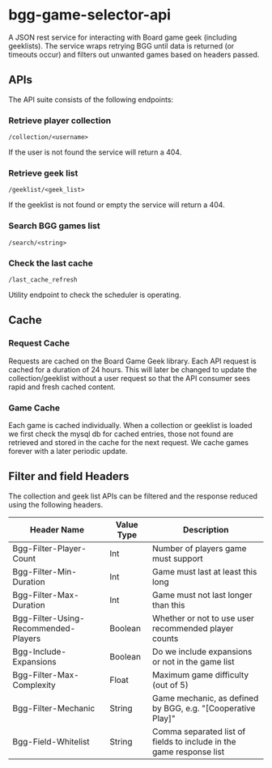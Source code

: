 # bgg-game-selector-api

A JSON rest service for interacting with Board game geek (including geeklists).  The service wraps retrying BGG until data is returned (or timeouts occur) and filters out unwanted games based on headers passed.

## APIs

The API suite consists of the following endpoints:

### Retrieve player collection
`/collection/<username>`

If the user is not found the service will return a 404.

### Retrieve geek list
`/geeklist/<geek_list>`

If the geeklist is not found or empty the service will return a 404.

### Search BGG games list
`/search/<string>`

### Check the last cache
`/last_cache_refresh`

Utility endpoint to check the scheduler is operating.

## Cache

### Request Cache

Requests are cached on the Board Game Geek library.  Each API request is cached for a duration of 24 hours. This will
later be changed to update the collection/geeklist without a user request so that the API consumer sees rapid and fresh
cached content.

### Game Cache

Each game is cached individually.  When a collection or geeklist is loaded we first check the mysql db for cached 
entries, those not found are retrieved and stored in the cache for the next request.  We cache games forever with a 
later periodic update.

## Filter and field Headers

The collection and geek list APIs can be filtered and the response reduced using the following headers.

| Header Name | Value Type | Description |
|----|----|----|
| Bgg-Filter-Player-Count | Int | Number of players game must support |
| Bgg-Filter-Min-Duration | Int | Game must last at least this long |
| Bgg-Filter-Max-Duration | Int | Game must not last longer than this |
| Bgg-Filter-Using-Recommended-Players | Boolean | Whether or not to use user recommended player counts |
| Bgg-Include-Expansions | Boolean | Do we include expansions or not in the game list |
| Bgg-Filter-Max-Complexity | Float | Maximum game difficulty (out of 5) |
| Bgg-Filter-Mechanic | String | Game mechanic, as defined by BGG, e.g. "[Cooperative Play]" |
| Bgg-Field-Whitelist | String | Comma separated list of fields to include in the game response list |
